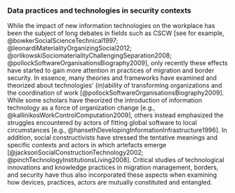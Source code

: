 ### Data practices and technologies in security contexts

While the impact of new information technologies on the workplace has been the subject of long debates in fields such as CSCW [see for example, @bowkerSocialScienceTechnical1997; @leonardiMaterialityOrganizingSocial2012; @orlikowskiSociomaterialityChallengingSeparation2008; @pollockSoftwareOrganisationsBiography2009], only recently these effects have started to gain more attention in practices of migration and border security. In essence, many theories and frameworks have examined and theorized about technologies’ (in)ability of transforming organizations and the coordination of work [@pollockSoftwareOrganisationsBiography2009]. While some scholars have theorized the introduction of information technology as a force of organization change [e.g., @kallinikosWorkControlComputation2009], others instead emphasized the struggles encountered by actors of fitting global software to local circumstances [e.g., @hansethDevelopingInformationInfrastructure1996]. In addition, social constructivists have stressed the tentative meanings and specific contexts and actors in which artefacts emerge [@jacksonSocialConstructionTechnology2002; @pinchTechnologyInstitutionsLiving2008]. Critical studies of technological innovations and knowledge practices in migration management, borders, and security have thus also incorporated these aspects when examining how devices, practices, actors are mutually constituted and entangled.